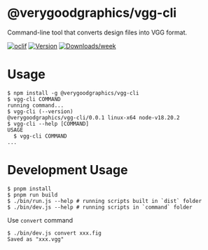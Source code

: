 @verygoodgraphics/vgg-cli
=================

Command-line tool that converts design files into VGG format.

[![oclif](https://img.shields.io/badge/cli-oclif-brightgreen.svg)](https://oclif.io)
[![Version](https://img.shields.io/npm/v/@verygoodgraphics/vgg-cli.svg)](https://npmjs.org/package/@verygoodgraphics/vgg-cli)
[![Downloads/week](https://img.shields.io/npm/dw/@verygoodgraphics/vgg-cli.svg)](https://npmjs.org/package/@verygoodgraphics/vgg-cli)


# Usage
<!-- usage -->
```sh-session
$ npm install -g @verygoodgraphics/vgg-cli
$ vgg-cli COMMAND
running command...
$ vgg-cli (--version)
@verygoodgraphics/vgg-cli/0.0.1 linux-x64 node-v18.20.2
$ vgg-cli --help [COMMAND]
USAGE
  $ vgg-cli COMMAND
...
```
<!-- usagestop -->

# Development Usage

```
$ pnpm install
$ pnpm run build
$ ./bin/run.js --help # running scripts built in `dist` folder
$ ./bin/dev.js --help # running scripts in `command` folder
```

Use `convert` command
```
$ ./bin/dev.js convert xxx.fig
Saved as "xxx.vgg"
```

